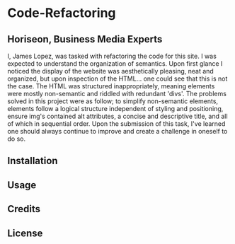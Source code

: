 # Code-Refactoring

## Horiseon, Business Media Experts
I, James Lopez, was tasked with refactoring the code for this site. I was expected to understand the organization of semantics. Upon first glance I noticed the display of the website was aesthetically pleasing, neat and organized, but upon inspection of the HTML... one could see that this is not the case. The HTML was structured inappropriately, meaning elements were mostly non-semantic and riddled with redundant 'divs'. The problems solved in this project were as follow; to simplify non-semantic elements, elements follow a logical structure independent of styling and positioning, ensure img's contained alt attributes, a concise and descriptive title, and all of which in sequential order. Upon the submission of this task, I've learned one should always continue to improve and create a challenge in oneself to do so. 

## Installation

## Usage

## Credits  

## License

